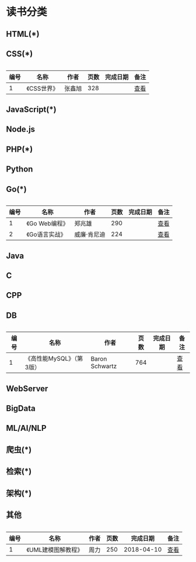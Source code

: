 # 读书分类

## HTML(*)


## CSS(*)

###### 
|编号	|名称					|作者	|页数	|完成日期		|备注				|
|-------|-----------------------|-------|-------|-----------|-------------------|
|1 		|《CSS世界》|张鑫旭|328||[查看](https://item.jd.com/12262251.html)|


## JavaScript(*)


## Node.js


## PHP(*)


## Python


## Go(*)

###### 
|编号	|名称					|作者	|页数	|完成日期		|备注				|
|-------|-----------------------|-------|-------|-----------|-------------------|
|1 		|《Go Web编程》|郑兆雄|290||[查看](https://item.jd.com/12252845.html)|
|2 		|《Go语言实战》|威廉·肯尼迪|224||[查看](https://item.jd.com/12136974.html)|


## Java


## C


## CPP


## DB

###### 
|编号	|名称					|作者	|页数	|完成日期		|备注				|
|-------|-----------------------|-------|-------|-----------|-------------------|
|1 		|《高性能MySQL》（第3版）|Baron Schwartz|764||[查看](https://item.jd.com/11220393.html)|


## WebServer


## BigData


## ML/AI/NLP


## 爬虫(*)


## 检索(*)


## 架构(*)


## 其他

###### 

|编号	|名称					|作者	|页数	|完成日期		|备注				|
|-------|-----------------------|-------|-------|-----------|-------------------|
|1 		|《UML建模图解教程》|周力|250|2018-04-10|[查看](https://item.jd.com/22725809821.html)|
